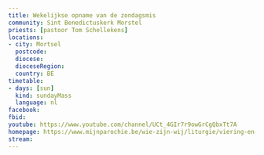 ```yaml
---
title: Wekelijkse opname van de zondagsmis
community: Sint Benedictuskerk Morstel
priests: [pastoor Tom Schellekens]
locations:
- city: Mortsel
  postcode:
  diocese:
  dioceseRegion:
  country: BE
timetable:
- days: [sun]
  kind: sundayMass
  language: nl
facebook:
fbid:
youtube: https://www.youtube.com/channel/UCt_4GIr7r9owGrCgQbxTt7A
homepage: https://www.mijnparochie.be/wie-zijn-wij/liturgie/viering-en-gebed/
stream:
---
```

